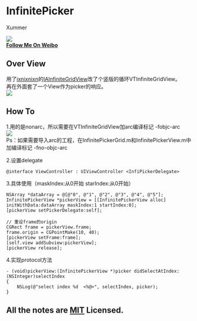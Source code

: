 # InfinitePicker #

Xummer

![](http://tp4.sinaimg.cn/1994914167/180/5650638007/1)  
**[Follow Me On Weibo](http://weibo.com/xummers)**

## Over View
用了[ixnixnixn](https://github.com/ixnixnixn)的[IAInfiniteGridView](https://github.com/ixnixnixn/IAInfiniteGridView)改了个竖版的循环VTInfiniteGridView。  
再在外面套了一个View作为picker的响应。  
![](http://farm9.staticflickr.com/8391/8575948507_a3581769d1.jpg)

## How To
1.用的是nonarc，所以需要在VTInfiniteGridView加arc编译标记 -fobjc-arc  
![](http://farm9.staticflickr.com/8249/8575947719_de234dd72f.jpg)  
  Ps：如果需要导入arc的工程，在InfinitePickerGrid.m和InfinitePickerView.m中加编译标记 -fno-objc-arc


2.设置delegate

	@interface ViewController : UIViewController <InfiPickerDelegate>	
3.具体使用（maskIndex:从0开始 starIndex:从0开始）

	NSArray *dataArray = @[@"0", @"1", @"2", @"3", @"4", @"5"];
	InfinitePickerView *pickerView = [[InfinitePickerView alloc] initWithData:dataArray maskIndex:1 startIndex:0];
	[pickerView setPickerDelegate:self];
	
	// 重设frame的origin
	CGRect frame = pickerView.frame;
	frame.origin = CGPointMake(10, 40);
	[pickerView setFrame:frame];
	[self.view addSubview:pickerView];
	[pickerView release];
4.实现protocol方法

	- (void)pickerView:(InfinitePickerView *)picker didSelectAtIndex:(NSInteger)selectIndex
	{
	    NSLog(@"select index %d  <%@>", selectIndex, picker);
	}

## All the notes are [MIT](http://www.opensource.org/licenses/mit-license.php) Licensed.

